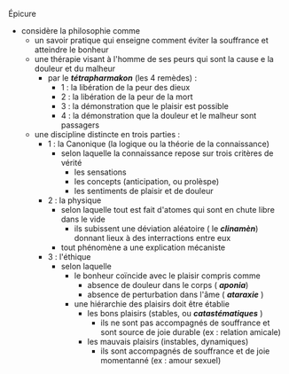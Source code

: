 Épicure
- considère la philosophie comme
  - un savoir pratique qui enseigne comment éviter la souffrance et atteindre le bonheur
  - une thérapie visant à l'homme de ses peurs qui sont la cause e la douleur et du malheur
    - par le ***tétrapharmakon*** (les 4 remèdes) :
      - 1 : la libération de la peur des dieux
      - 2 : la libération de la peur de la mort
      - 3 : la démonstration que le plaisir est possible
      - 4 : la démonstration que la douleur et le malheur sont passagers
  - une discipline distincte en trois parties : 
    - 1 : la Canonique (la logique ou la théorie de la connaissance)
      - selon laquelle la connaissance repose sur trois critères de vérité
        - les sensations
        - les concepts (anticipation, ou prolèspe)
        - les sentiments de plaisir et de douleur
    - 2 : la physique
      - selon laquelle tout est fait d'atomes qui sont en chute libre dans le vide
        - ils subissent une déviation aléatoire ( le ***clinamèn***) donnant lieux à des interractions entre eux
      - tout phénomène a une explication mécaniste
    - 3 : l'éthique
      - selon laquelle
        - le bonheur coïncide avec le plaisir compris comme 
          - absence de douleur dans le corps ( ***aponia***)
          - absence de perturbation dans l'âme ( ***ataraxie*** )
        - une hiérarchie des plaisirs doit être établie
          - les bons plaisirs (stables, ou ***catastématiques*** )
            - ils ne sont pas accompagnés de souffrance et sont source de joie durable (ex : relation amicale)
          - les mauvais plaisirs (instables, dynamiques)
            - ils sont accompagnés de souffrance et de joie momentanné (ex : amour sexuel)      
